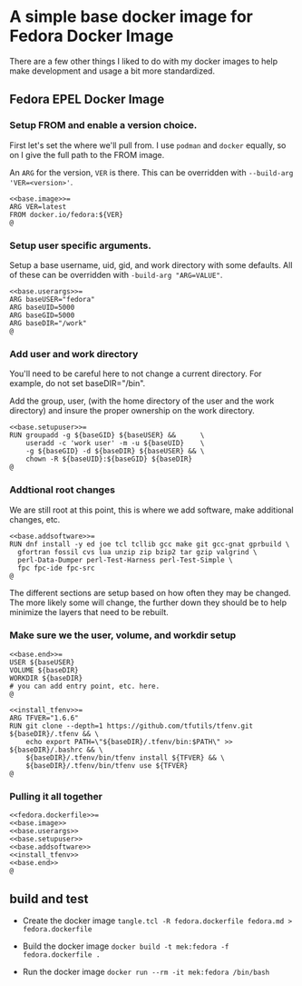 # A simple base docker image for Fedora Docker Image

There are a few other things I liked to do with my docker images to help 
make development and usage a bit more standardized.

## Fedora EPEL Docker Image

### Setup FROM and enable a version choice.

First let's set the where we'll pull from. I use `podman` and 
`docker` equally, so on I give the full path to the FROM image.

An `ARG` for the version, `VER` is there. This can be overridden with 
`--build-arg 'VER=<version>'`.

```
<<base.image>>=
ARG VER=latest
FROM docker.io/fedora:${VER}
@ 
```

### Setup user specific arguments.

Setup a base username, uid, gid, and work directory with some defaults. 
All of these can be overridden with `-build-arg "ARG=VALUE"`.

```
<<base.userargs>>=
ARG baseUSER="fedora"
ARG baseUID=5000
ARG baseGID=5000
ARG baseDIR="/work"
@
```

### Add user and work directory

You'll need to be careful here to not change a current directory. 
For example, do not set baseDIR="/bin". 

Add the group, user, (with the home directory of the user and the
 work directory) and insure the proper ownership on the work directory.

```
<<base.setupuser>>=
RUN groupadd -g ${baseGID} ${baseUSER} &&      \
    useradd -c 'work user' -m -u ${baseUID}    \
    -g ${baseGID} -d ${baseDIR} ${baseUSER} && \ 
    chown -R ${baseUID}:${baseGID} ${baseDIR}
@
```

### Addtional root changes

We are still root at this point, this is where we add software, make 
additional changes, etc.

```
<<base.addsoftware>>=
RUN dnf install -y ed joe tcl tcllib gcc make git gcc-gnat gprbuild \
  gfortran fossil cvs lua unzip zip bzip2 tar gzip valgrind \
  perl-Data-Dumper perl-Test-Harness perl-Test-Simple \
  fpc fpc-ide fpc-src 
@
```

The different sections are setup based on how often they may be changed. 
The more likely some will change, the further down they should be to help 
minimize the layers that need to be rebuilt.

### Make sure we the user, volume, and workdir setup

```
<<base.end>>=
USER ${baseUSER}
VOLUME ${baseDIR}
WORKDIR ${baseDIR}
# you can add entry point, etc. here.
@
```

```
<<install_tfenv>>=
ARG TFVER="1.6.6"
RUN git clone --depth=1 https://github.com/tfutils/tfenv.git ${baseDIR}/.tfenv && \
    echo export PATH=\"${baseDIR}/.tfenv/bin:$PATH\" >> ${baseDIR}/.bashrc && \
    ${baseDIR}/.tfenv/bin/tfenv install ${TFVER} && \
    ${baseDIR}/.tfenv/bin/tfenv use ${TFVER}
@
```
### Pulling it all together

```
<<fedora.dockerfile>>=
<<base.image>>
<<base.userargs>>
<<base.setupuser>>
<<base.addsoftware>>
<<install_tfenv>>
<<base.end>>
@
```

## build and test

* Create the docker image
`tangle.tcl -R fedora.dockerfile fedora.md > fedora.dockerfile` 

* Build the docker image
`docker build -t mek:fedora -f fedora.dockerfile .`

* Run the docker image
`docker run --rm -it mek:fedora /bin/bash`

```
